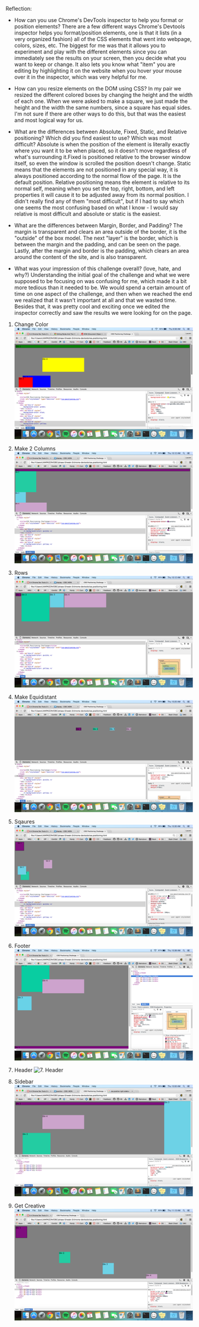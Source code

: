 Reflection:
- How can you use Chrome's DevTools inspector to help you format or position elements?
	There are a few different ways Chrome's Devtools inspector helps you format/position elements, one is that it lists (in a very organized fashion) all of the CSS elements that went into webpage, colors, sizes, etc. The biggest for me was that it allows you to experiment and play with the different elements since you can immediately see the results on your screen, then you decide what you want to keep or change. It also lets you know what "item" you are editing by highlighting it on the website when you hover your mouse over it in the inspector, which was very helpful for me. 

- How can you resize elements on the DOM using CSS?
	In my pair we resized the different colored boxes by changing the height and the width of each one. When we were asked to make a square, we just made the height and the width the same numbers, since a square has equal sides. I'm not sure if there are other ways to do this, but that was the easiest and most logical way for us.

- What are the differences between Absolute, Fixed, Static, and Relative positioning? Which did you find easiest to use? Which was most difficult?
	Absolute is when the position of the element is literally exactly where you want it to be when placed, so it doesn't move regardless of what's surrounding it.Fixed is positioned relative to the browser window itself, so even the window is scrolled the position doesn't change. Static means that the elements are not positioned in any special way, it is always positioned according to the normal flow of the page. It is the default position. Relative positioning means the element is relative to its normal self, meaning when you set the top, right, bottom, and left properties it will cause it to be adjusted away from its normal position. I didn't really find any of them "most difficult", but if I had to say which one seems the most confusing based on what I know - I would say relative is most difficult and absolute or static is the easiest.

- What are the differences between Margin, Border, and Padding?
	The margin is transparent and clears an area outside of the border, it is the "outside" of the box model. The next "layer" is the border, which is between the margin and the padding, and can be seen on the page. Lastly, after the margin and border is the padding, which clears an area around the content of the site, and is also transparent.

- What was your impression of this challenge overall? (love, hate, and why?)
	Understanding the initial goal of the challenge and what we were supposed to be focusing on was confusing for me, which made it a bit more tedious than it needed to be. We would spend a certain amount of time on one aspect of the challenge, and then when we reached the end we realized that it wasn't important at all and that we wasted time. Besides that, it was pretty cool and exciting once we edited the inspector correctly and saw the results we were looking for on the page.



1. Change Color
![1. Change Color](imgs/1ChangeColors.png)

2. Make 2 Columns
![2. Make Columns](imgs/2Column.png)

3. Rows
![3. Rows](imgs/3Row.png)

4. Make Equidistant
![4. Make Equidistant](imgs/4MakeEquid.png)

5. Sqaures
![5. Squares](imgs/5Squares.png)

6. Footer
![6. Footer](imgs/6Footer.png)

7. Header
![7. Header](7Header.png)

8. Sidebar
![8. Sidebar](imgs/8Sidebar.png)

9. Get Creative
![9. Get Creative](imgs/9Creative.png)